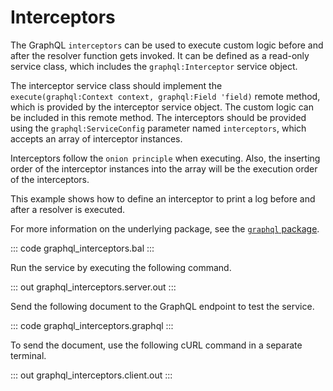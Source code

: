 # Interceptors

The GraphQL `interceptors` can be used to execute custom logic before and after the resolver function gets invoked. It can be defined as a read-only service class, which includes the `graphql:Interceptor` service object.

The interceptor service class should implement the `execute(graphql:Context context, graphql:Field 'field)` remote method, which is provided by the interceptor service object. The custom logic can be included in this remote method. The interceptors should be provided using the `graphql:ServiceConfig` parameter named `interceptors`, which accepts an array of interceptor instances.

Interceptors follow the `onion principle` when executing. Also, the inserting order of the interceptor instances into the array will be the execution order of the interceptors.

This example shows how to define an interceptor to print a log before and after a resolver is executed.

For more information on the underlying package, see the [`graphql` package](https://lib.ballerina.io/ballerina/graphql/latest/).

::: code graphql_interceptors.bal :::

Run the service by executing the following command.

::: out graphql_interceptors.server.out :::

Send the following document to the GraphQL endpoint to test the service.

::: code graphql_interceptors.graphql :::

To send the document, use the following cURL command in a separate terminal.

::: out graphql_interceptors.client.out :::
